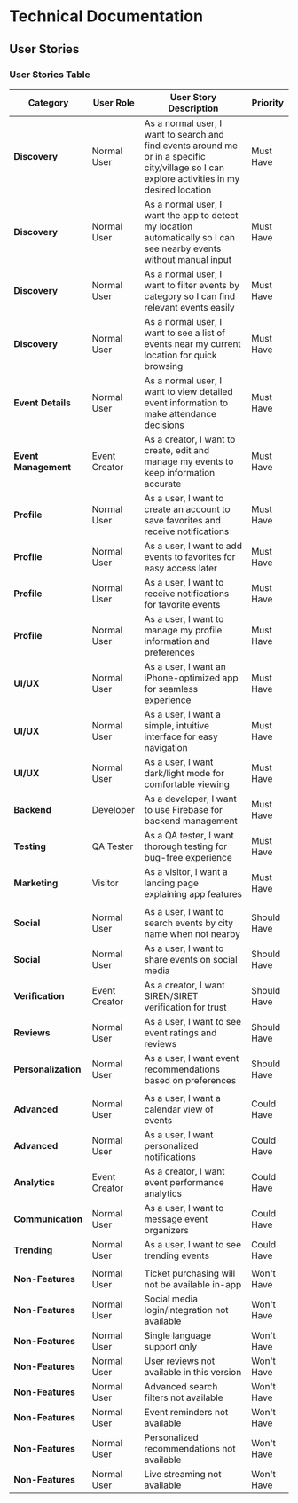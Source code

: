 # Technical Documentation

## User Stories

### User Stories Table

| Category            | User Role       | User Story Description | Priority |
|---------------------|-----------------|------------------------|----------|
| **Discovery**       | Normal User     | As a normal user, I want to search and find events around me or in a specific city/village so I can explore activities in my desired location | Must Have |
| **Discovery**       | Normal User     | As a normal user, I want the app to detect my location automatically so I can see nearby events without manual input | Must Have |
| **Discovery**       | Normal User     | As a normal user, I want to filter events by category so I can find relevant events easily | Must Have |
| **Discovery**       | Normal User     | As a normal user, I want to see a list of events near my current location for quick browsing | Must Have |
| **Event Details**   | Normal User     | As a normal user, I want to view detailed event information to make attendance decisions | Must Have |
| **Event Management**| Event Creator   | As a creator, I want to create, edit and manage my events to keep information accurate | Must Have |
| **Profile**         | Normal User     | As a user, I want to create an account to save favorites and receive notifications | Must Have |
| **Profile**         | Normal User     | As a user, I want to add events to favorites for easy access later | Must Have |
| **Profile**         | Normal User     | As a user, I want to receive notifications for favorite events | Must Have |
| **Profile**         | Normal User     | As a user, I want to manage my profile information and preferences | Must Have |
| **UI/UX**           | Normal User     | As a user, I want an iPhone-optimized app for seamless experience | Must Have |
| **UI/UX**           | Normal User     | As a user, I want a simple, intuitive interface for easy navigation | Must Have |
| **UI/UX**           | Normal User     | As a user, I want dark/light mode for comfortable viewing | Must Have |
| **Backend**         | Developer       | As a developer, I want to use Firebase for backend management | Must Have |
| **Testing**         | QA Tester       | As a QA tester, I want thorough testing for bug-free experience | Must Have |
| **Marketing**       | Visitor         | As a visitor, I want a landing page explaining app features | Must Have |
|       |   |   |
| **Social**          | Normal User     | As a user, I want to search events by city name when not nearby | Should Have |
| **Social**          | Normal User     | As a user, I want to share events on social media | Should Have |
| **Verification**    | Event Creator   | As a creator, I want SIREN/SIRET verification for trust | Should Have |
| **Reviews**         | Normal User     | As a user, I want to see event ratings and reviews | Should Have |
| **Personalization** | Normal User     | As a user, I want event recommendations based on preferences | Should Have |
|       |   |   |
| **Advanced**        | Normal User     | As a user, I want a calendar view of events | Could Have |
| **Advanced**        | Normal User     | As a user, I want personalized notifications | Could Have |
| **Analytics**       | Event Creator   | As a creator, I want event performance analytics | Could Have |
| **Communication**   | Normal User     | As a user, I want to message event organizers | Could Have |
| **Trending**        | Normal User     | As a user, I want to see trending events | Could Have |
|       |   |   |
| **Non-Features**    | Normal User     | Ticket purchasing will not be available in-app | Won't Have |
| **Non-Features**    | Normal User     | Social media login/integration not available | Won't Have |
| **Non-Features**    | Normal User     | Single language support only | Won't Have |
| **Non-Features**    | Normal User     | User reviews not available in this version | Won't Have |
| **Non-Features**    | Normal User     | Advanced search filters not available | Won't Have |
| **Non-Features**    | Normal User     | Event reminders not available | Won't Have |
| **Non-Features**    | Normal User     | Personalized recommendations not available | Won't Have |
| **Non-Features**    | Normal User     | Live streaming not available | Won't Have |